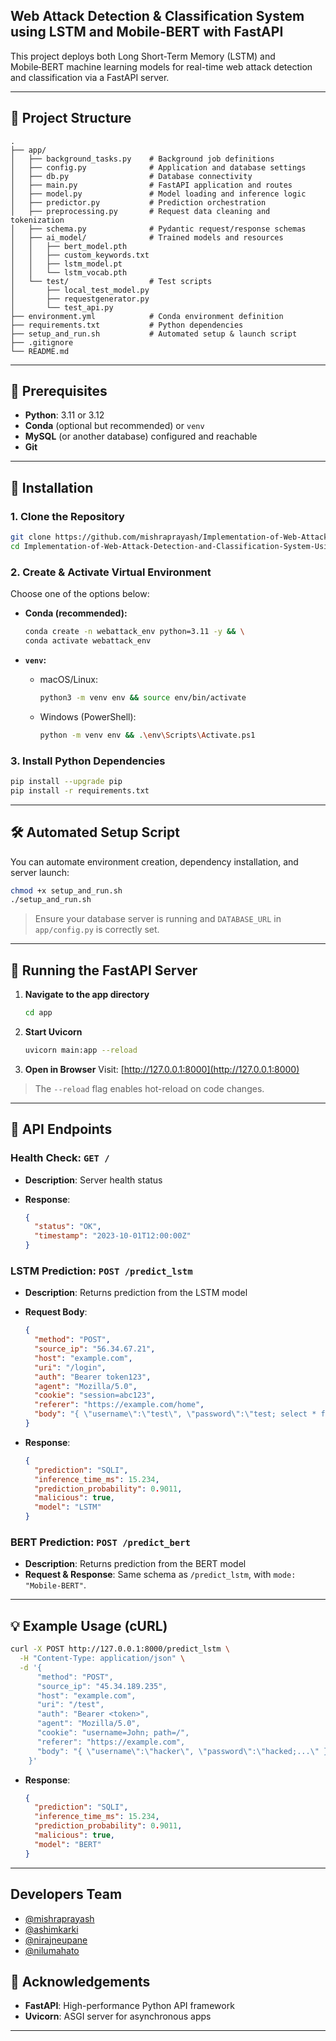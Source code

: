 ## Web Attack Detection & Classification System using LSTM and Mobile-BERT with FastAPI

This project deploys both Long Short-Term Memory (LSTM) and Mobile‑BERT machine learning models for real-time web attack detection and classification via a FastAPI server.

---

## 📂 Project Structure

```
.
├── app/
│   ├── background_tasks.py    # Background job definitions
│   ├── config.py              # Application and database settings
│   ├── db.py                  # Database connectivity
│   ├── main.py                # FastAPI application and routes
│   ├── model.py               # Model loading and inference logic
│   ├── predictor.py           # Prediction orchestration
│   ├── preprocessing.py       # Request data cleaning and tokenization
│   ├── schema.py              # Pydantic request/response schemas
│   ├── ai_model/              # Trained models and resources
│   │   ├── bert_model.pth
│   │   ├── custom_keywords.txt
│   │   ├── lstm_model.pt
│   │   └── lstm_vocab.pth
│   └── test/                  # Test scripts
│       ├── local_test_model.py
│       ├── requestgenerator.py
│       └── test_api.py
├── environment.yml            # Conda environment definition
├── requirements.txt           # Python dependencies
├── setup_and_run.sh           # Automated setup & launch script
├── .gitignore
└── README.md
```

---

## 🚀 Prerequisites

* **Python**: 3.11 or 3.12
* **Conda** (optional but recommended) or `venv`
* **MySQL** (or another database) configured and reachable
* **Git**

---

## 🔧 Installation

### 1. Clone the Repository

```bash
git clone https://github.com/mishraprayash/Implementation-of-Web-Attack-Detection-and-Classification-System-Using-LSTM.git
cd Implementation-of-Web-Attack-Detection-and-Classification-System-Using-LSTM
```

### 2. Create & Activate Virtual Environment

Choose one of the options below:

* **Conda (recommended):**

  ```bash
  conda create -n webattack_env python=3.11 -y && \
  conda activate webattack_env
  ```

* **`venv`:**

  * macOS/Linux:

    ```bash
    python3 -m venv env && source env/bin/activate
    ```
  * Windows (PowerShell):

    ```bash
    python -m venv env && .\env\Scripts\Activate.ps1
    ```

### 3. Install Python Dependencies

```bash
pip install --upgrade pip
pip install -r requirements.txt
```

---

## 🛠️ Automated Setup Script

You can automate environment creation, dependency installation, and server launch:

```bash
chmod +x setup_and_run.sh
./setup_and_run.sh
```

> Ensure your database server is running and `DATABASE_URL` in `app/config.py` is correctly set.

---

## 🚀 Running the FastAPI Server

1. **Navigate to the app directory**

   ```bash
   cd app
   ```
2. **Start Uvicorn**

   ```bash
   uvicorn main:app --reload
   ```
3. **Open in Browser**
   Visit: [http://127.0.0.1:8000](http://127.0.0.1:8000)

> The `--reload` flag enables hot-reload on code changes.

---

## 📡 API Endpoints

### Health Check: `GET /`

* **Description**: Server health status
* **Response**:

  ```json
  {
    "status": "OK",
    "timestamp": "2023-10-01T12:00:00Z"
  }
  ```

### LSTM Prediction: `POST /predict_lstm`

* **Description**: Returns prediction from the LSTM model
* **Request Body**:

  ```json
  {
    "method": "POST",
    "source_ip": "56.34.67.21",
    "host": "example.com",
    "uri": "/login",
    "auth": "Bearer token123",
    "agent": "Mozilla/5.0",
    "cookie": "session=abc123",
    "referer": "https://example.com/home",
    "body": "{ \"username\":\"test\", \"password\":\"test; select * from users; -- OR '1'='1\"}"
  }
  ```
* **Response**:

  ```json
  {
    "prediction": "SQLI",
    "inference_time_ms": 15.234,
    "prediction_probability": 0.9011,
    "malicious": true,
    "model": "LSTM"
  }
  ```

### BERT Prediction: `POST /predict_bert`

* **Description**: Returns prediction from the BERT model
* **Request & Response**: Same schema as `/predict_lstm`, with `mode: "Mobile-BERT"`.

---

## 💡 Example Usage (cURL)

```bash
curl -X POST http://127.0.0.1:8000/predict_lstm \
  -H "Content-Type: application/json" \
  -d '{
      "method": "POST",
      "source_ip": "45.34.189.235",
      "host": "example.com",
      "uri": "/test",
      "auth": "Bearer <token>",
      "agent": "Mozilla/5.0",
      "cookie": "username=John; path=/",
      "referer": "https://example.com",
      "body": "{ \"username\":\"hacker\", \"password\":\"hacked;...\" }"
    }'
```

* **Response**:

  ```json
  {
    "prediction": "SQLI",
    "inference_time_ms": 15.234,
    "prediction_probability": 0.9011,
    "malicious": true,
    "model": "BERT"
  }
  ```

---

## Developers Team

- [@mishraprayash](https://github.com/mishraprayash)
- [@ashimkarki](https://github.com/Ashimkarrki)
- [@nirajneupane](https://github.com/patali09)
- [@nilumahato](https://github.com/nilumahato)


## 🙏 Acknowledgements

* **FastAPI**: High-performance Python API framework
* **Uvicorn**: ASGI server for asynchronous apps

---

